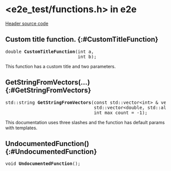 # \<e2e_test/functions.h\> in e2e

[Header source code](https://fuchsia.googlesource.com/fuchsia/+/refs/heads/main/tools/cppdocgen/e2e_test/functions.h)

## Custom title function. {:#CustomTitleFunction}

<pre class="devsite-disable-click-to-copy">
<span class="typ">double</span> <b>CustomTitleFunction</b>(<span class="typ">int</span> a,
                           <span class="typ">int</span> b);
</pre>


This function has a custom title and two parameters.


## GetStringFromVectors(…) {:#GetStringFromVectors}

<pre class="devsite-disable-click-to-copy">
<span class="typ">std::string</span> <b>GetStringFromVectors</b>(<span class="typ">const std::vector&lt;int&gt; &amp;</span> vector1 = std::vector<int>(),
                                 <span class="typ">std::vector&lt;double, std::allocator&lt;double&gt; &gt; *</span> v2 = {},
                                 <span class="typ">int</span> max_count = -1);
</pre>

This documentation uses three slashes and the function has default params with templates.


## UndocumentedFunction() {:#UndocumentedFunction}

<pre class="devsite-disable-click-to-copy">
<span class="typ">void</span> <b>UndocumentedFunction</b>();
</pre>


